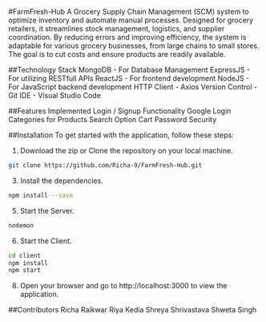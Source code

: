 #FarmFresh-Hub
A Grocery Supply Chain Management (SCM) system to optimize inventory and automate manual processes. Designed for grocery retailers, it streamlines stock management, logistics, and supplier coordination. By reducing errors and improving efficiency, the system is adaptable for various grocery businesses, from large chains to small stores. The goal is to cut costs and ensure products are readily available.

##Technology Stack
MongoDB - For Database Management
ExpressJS - For utilizing RESTfull APIs
ReactJS - For frontend development
NodeJS - For JavaScript backend development
HTTP Client - Axios
Version Control - Git
IDE - Visual Studio Code

##Features Implemented
Login / Signup Functionality
Google Login
Categories for Products
Search Option
Cart
Password Security

##Installation
To get started with the application, follow these steps:

1. Download the zip or Clone the repository on your local machine.
```sh
git clone https://github.com/Richa-9/FarmFresh-Hub.git
```
3. Install the dependencies.
```sh
npm install --save
```
5. Start the Server.
```sh
nodemon
```
6. Start the Client.
```sh
cd client
npm install
npm start
```
8. Open your browser and go to http://localhost:3000 to view the application.

##Contributors
Richa Raikwar
Riya Kedia
Shreya Shrivastava
Shweta Singh
